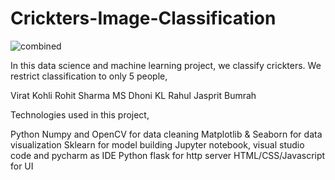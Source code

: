 # Crickters-Image-Classification
![combined](https://github.com/user-attachments/assets/e45453e0-ccc8-4175-b186-2e5d8751614b)

In this data science and machine learning project, we classify crickters. We restrict classification to only 5 people,

Virat Kohli
Rohit Sharma 
MS Dhoni
KL Rahul
Jasprit Bumrah

Technologies used in this project,

Python
Numpy and OpenCV for data cleaning
Matplotlib & Seaborn for data visualization
Sklearn for model building
Jupyter notebook, visual studio code and pycharm as IDE
Python flask for http server
HTML/CSS/Javascript for UI
